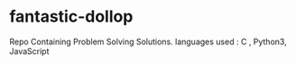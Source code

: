 # fantastic-dollop
Repo Containing Problem Solving Solutions.
languages used : C , Python3, JavaScript
